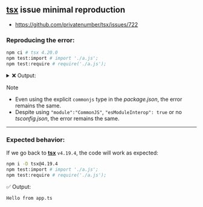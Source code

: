 ## [tsx](https://github.com/privatenumber/tsx) issue minimal reproduction

- https://github.com/privatenumber/tsx/issues/722

### Reproducing the error:

```sh
npm ci # tsx 4.20.0
npm test:import # import './a.js';
npm test:require # require('./a.js');
```

<details>
<summary>
❌ Output:
</summary>

```
node:internal/assert:17
  throw new ERR_INTERNAL_ASSERTION(message);
        ^

Error [ERR_INTERNAL_ASSERTION]: Unexpected module status 3.
This is caused by either a bug in Node.js or incorrect usage of Node.js internals.
Please open an issue with this stack trace at https://github.com/nodejs/node/issues

    at assert.fail (node:internal/assert:17:9)
    at ModuleJob.runSync (node:internal/modules/esm/module_job:314:12)
    at require (node:internal/modules/esm/translators:150:9)
    at <anonymous> (***/test/b.ts:1:11)
    at Object.<anonymous> (***/test/b.ts:1:27)
    at loadCJSModule (node:internal/modules/esm/translators:165:3)
    at ModuleWrap.<anonymous> (node:internal/modules/esm/translators:207:7)
    at ModuleJob.runSync (node:internal/modules/esm/module_job:306:39)
    at require (node:internal/modules/esm/translators:150:9)
    at <anonymous> (***/test/a.ts:1:11) {
  code: 'ERR_INTERNAL_ASSERTION'
}

Node.js v24.1.0
```

</details>

> [!NOTE]
>
> - Even using the explicit `commonjs` type in the _package.json_, the error remains the same.
> - Despite using `"module":"CommonJS"`, `"esModuleInterop": true` or no _tsconfig.json_, the error remains the same.

---

### Expected behavior:

If we go back to [**tsx**](https://github.com/privatenumber/tsx) `v4.19.4`, the code will work as expected:

```sh
npm i -D tsx@4.19.4
npm test:import # import './a.js';
npm test:require # require('./a.js');
```

✅ Output:

```
Hello from app.ts
```
